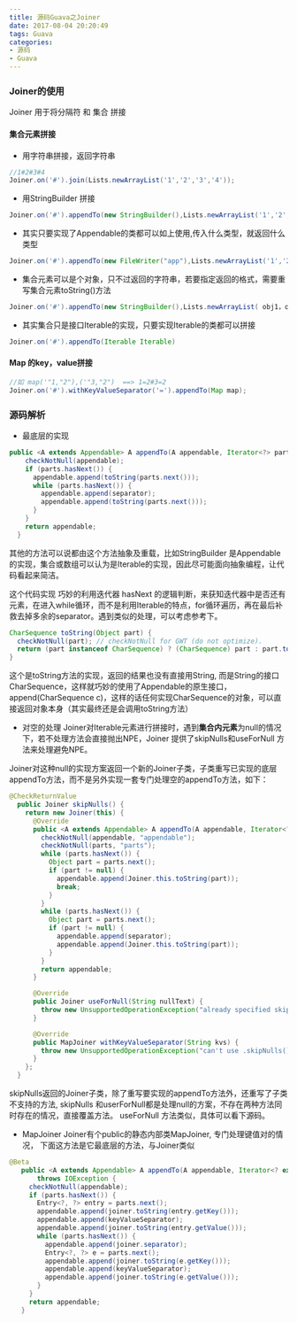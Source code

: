 ```yaml
---
title: 源码Guava之Joiner
date: 2017-08-04 20:20:49
tags: Guava
categories:
- 源码
- Guava
---
```


### Joiner的使用
Joiner 用于将分隔符 和 集合 拼接
#### 集合元素拼接
- 用字符串拼接，返回字符串
``` java
//1#2#3#4
Joiner.on('#').join(Lists.newArrayList('1','2','3','4'));   
```
- 用StringBuilder 拼接
```java
Joiner.on('#').appendTo(new StringBuilder(),Lists.newArrayList('1','2','3','4'));
```
- 其实只要实现了Appendable的类都可以如上使用,传入什么类型，就返回什么类型
```java
Joiner.on('#').appendTo(new FileWriter("app"),Lists.newArrayList('1','2','3','4'));
```
-  集合元素可以是个对象，只不过返回的字符串，若要指定返回的格式，需要重写集合元素toString()方法
```java
Joiner.on('#').appendTo(new StringBuilder(),Lists.newArrayList( obj1，obj2));
```
- 其实集合只是接口Iterable的实现，只要实现Iterable的类都可以拼接
```java
Joiner.on('#').appendTo(Iterable Iterable)
```
#### Map 的key，value拼接
```java
//如 map('"1,"2"),('"3,"2")  ==> 1=2#3=2
Joiner.on('#').withKeyValueSeparator('=').appendTo(Map map);

```
### 源码解析

- 最底层的实现
```java
public <A extends Appendable> A appendTo(A appendable, Iterator<?> parts) throws IOException {
    checkNotNull(appendable);
    if (parts.hasNext()) {
      appendable.append(toString(parts.next()));
      while (parts.hasNext()) {
        appendable.append(separator);
        appendable.append(toString(parts.next()));
      }
    }
    return appendable;
  }
```
其他的方法可以说都由这个方法抽象及重载，比如StringBuilder 是Appendable的实现，集合或数组可以认为是Iterable的实现，因此尽可能面向抽象编程，让代码看起来简洁。

这个代码实现 巧妙的利用迭代器 hasNext 的逻辑判断，来获知迭代器中是否还有元素，在进入while循环，而不是利用Iterable的特点，for循环遍历，再在最后补救去掉多余的separator。遇到类似的处理，可以考虑参考下。

```java
CharSequence toString(Object part) {
  checkNotNull(part); // checkNotNull for GWT (do not optimize).
  return (part instanceof CharSequence) ? (CharSequence) part : part.toString();
}
```
这个是toString方法的实现，返回的结果也没有直接用String, 而是String的接口CharSequence，这样就巧妙的使用了Appendable的原生接口，append(CharSequence c)，这样的话任何实现CharSequence的对象，可以直接返回对象本身（其实最终还是会调用toString方法）

- 对空的处理
  Joiner对Iterable元素进行拼接时，遇到**集合内元素**为null的情况下，若不处理方法会直接抛出NPE，Joiner 提供了skipNulls和useForNull 方法来处理避免NPE。

Joiner对这种null的实现方案返回一个新的Joiner子类，子类重写已实现的底层appendTo方法，而不是另外实现一套专门处理空的appendTo方法，如下：
```java
@CheckReturnValue
  public Joiner skipNulls() {
    return new Joiner(this) {
      @Override
      public <A extends Appendable> A appendTo(A appendable, Iterator<?> parts) throws IOException {
        checkNotNull(appendable, "appendable");
        checkNotNull(parts, "parts");
        while (parts.hasNext()) {
          Object part = parts.next();
          if (part != null) {
            appendable.append(Joiner.this.toString(part));
            break;
          }
        }
        while (parts.hasNext()) {
          Object part = parts.next();
          if (part != null) {
            appendable.append(separator);
            appendable.append(Joiner.this.toString(part));
          }
        }
        return appendable;
      }

      @Override
      public Joiner useForNull(String nullText) {
        throw new UnsupportedOperationException("already specified skipNulls");
      }

      @Override
      public MapJoiner withKeyValueSeparator(String kvs) {
        throw new UnsupportedOperationException("can't use .skipNulls() with maps");
      }
    };
  }
  ```
  skipNulls返回的Joiner子类，除了重写要实现的appendTo方法外，还重写了子类不支持的方法, skipNulls 和userForNull都是处理null的方案，不存在两种方法同时存在的情况，直接覆盖方法。
  useForNull 方法类似，具体可以看下源码。

  - MapJoiner
  Joiner有个public的静态内部类MapJoiner, 专门处理键值对的情况，
  下面这方法是它最底层的方法，与Joiner类似
```java
@Beta
   public <A extends Appendable> A appendTo(A appendable, Iterator<? extends Entry<?, ?>> parts)
       throws IOException {
     checkNotNull(appendable);
     if (parts.hasNext()) {
       Entry<?, ?> entry = parts.next();
       appendable.append(joiner.toString(entry.getKey()));
       appendable.append(keyValueSeparator);
       appendable.append(joiner.toString(entry.getValue()));
       while (parts.hasNext()) {
         appendable.append(joiner.separator);
         Entry<?, ?> e = parts.next();
         appendable.append(joiner.toString(e.getKey()));
         appendable.append(keyValueSeparator);
         appendable.append(joiner.toString(e.getValue()));
       }
     }
     return appendable;
   }

```
